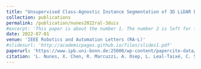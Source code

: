 ```yaml
---
title: "Unsupervised Class-Agnostic Instance Segmentation of 3D LiDAR Data for Autonomous Vehicles"
collection: publications
permalink: /publication/nunes2022ral-3duis
#excerpt: 'This paper is about the number 1. The number 2 is left for future work.'
date: 2022-07-01
venue: 'IEEE Robotics and Automation Letters (RA-L)'
#slidesurl: 'http://academicpages.github.io/files/slides1.pdf'
paperurl: 'https://www.ipb.uni-bonn.de:25000/wp-content/papercite-data/pdf/nunes2022ral-iros.pdf'
citation: 'L. Nunes, X. Chen, R. Marcuzzi, A. Osep, L. Leal-Taixé, C. Stachniss, and J. Behley, “Unsupervised Class-Agnostic Instance Segmentation of 3D LiDAR Data for Autonomous Vehicles,” IEEE Robotics and Automation Letters (RA-L), 2022.'
---
```

